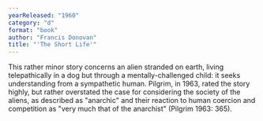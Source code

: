 ```yaml
---
yearReleased: "1960"
category: "d"
format: "book"
author: "Francis Donovan"
title: "'The Short Life'"
---
```

This rather minor story concerns an alien stranded on  earth, living telepathically in a dog but through a  mentally-challenged child: it seeks understanding from a sympathetic human.  Pilgrim, in 1963, rated the story highly, but rather overstated the case for  considering the society of the aliens, as described as "anarchic" and their  reaction to human coercion and competition as "very much that of the anarchist"  (Pilgrim 1963: 365).
 
